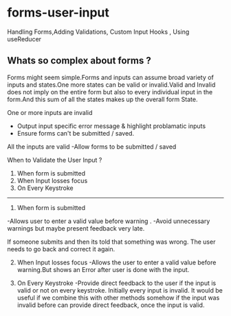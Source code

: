 # forms-user-input

Handling Forms,Adding Validations, Custom Input Hooks , Using useReducer

## Whats so complex about forms ?

Forms might seem simple.Forms and inputs can assume broad variety of inputs and states.One more states can be valid or invalid.Valid and Invalid does not imply on the entire form but also to every individual input in the form.And this sum of all the states makes up the overall form State.

One or more inputs are invalid

- Output input specific error message & highlight problamatic inputs
- Ensure forms can't be submitted / saved.

All the inputs are valid
-Allow forms to be submitted / saved

When to Validate the User Input ?

1. When form is submitted
2. When Input losses focus
3. On Every Keystroke

---

1. When form is submitted

-Allows user to enter a valid value before warning .
-Avoid unnecessary warnings but maybe present feedback very late.

If someone submits and then its told that something was wrong. The user needs to go back and correct it again.

2. When Input losses focus
   -Allows the user to enter a valid value before warning.But shows an Error after user is done with the input.

3. On Every Keystroke
   -Provide direct feedback to the user if the input is valid or not on every keystroke.
   Initially every input is invalid. It would be useful if we combine this with other methods somehow if the input was invalid before can provide direct feedback, once the input is valid.
